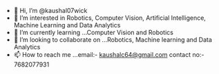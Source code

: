 - 👋 Hi, I’m @kaushal07wick
- 👀 I’m interested in Robotics, Computer Vision, Artificial Intelligence, Machine Learning and Data Analytics
- 🌱 I’m currently learning ...Computer Vision and Robotics
- 💞️ I’m looking to collaborate on ...Robotics, Machine learning and Data Analytics
- 📫 How to reach me ...email:- kaushalc64@gmail.com
                        contact no:- 7682077931

<!---
kaushal07wick/kaushal07wick is a ✨ special ✨ repository because its `README.md` (this file) appears on your GitHub profile.
You can click the Preview link to take a look at your changes.
--->
